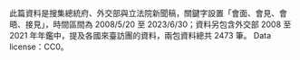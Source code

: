 此篇資料是搜集總統府、外交部與立法院新聞稿，關鍵字設置「會面、會見、會晤、接見」，時間區間為 2008/5/20 至 2023/6/30；資料另包含外交部 2008 至 2021 年年鑑中，提及各國來臺訪團的資料，兩包資料總共 2473 筆。 Data license：CC0。

